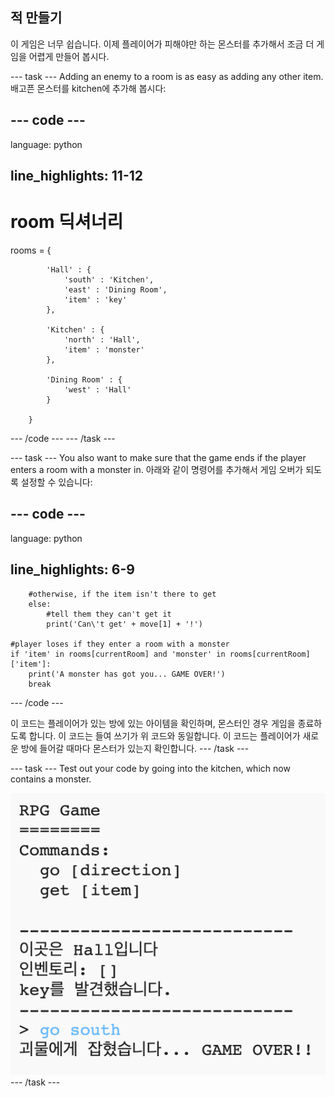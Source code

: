 ## 적 만들기

이 게임은 너무 쉽습니다. 이제 플레이어가 피해야만 하는 몬스터를 추가해서 조금 더 게임을 어렵게 만들어 봅시다.

\--- task \--- Adding an enemy to a room is as easy as adding any other item. 배고픈 몬스터를 kitchen에 추가해 봅시다:

## \--- code \---

language: python

## line_highlights: 11-12

# room 딕셔너리

rooms = {

            'Hall' : {
                'south' : 'Kitchen',
                'east' : 'Dining Room',
                'item' : 'key'
            },
    
            'Kitchen' : {
                'north' : 'Hall',
                'item' : 'monster'
            },
    
            'Dining Room' : {
                'west' : 'Hall'
            }
    
        }
    

\--- /code \--- \--- /task \---

\--- task \--- You also want to make sure that the game ends if the player enters a room with a monster in. 아래와 같이 명령어를 추가해서 게임 오버가 되도록 설정할 수 있습니다:

## \--- code \---

language: python

## line_highlights: 6-9

        #otherwise, if the item isn't there to get
        else:
            #tell them they can't get it
            print('Can\'t get' + move[1] + '!')
    
    #player loses if they enter a room with a monster
    if 'item' in rooms[currentRoom] and 'monster' in rooms[currentRoom]['item']:
        print('A monster has got you... GAME OVER!')
        break
    

\--- /code \---

이 코드는 플레이어가 있는 방에 있는 아이템을 확인하며, 몬스터인 경우 게임을 종료하도록 합니다. 이 코드는 들여 쓰기가 위 코드와 동일합니다. 이 코드는 플레이어가 새로운 방에 들어갈 때마다 몬스터가 있는지 확인합니다. \--- /task \---

\--- task \--- Test out your code by going into the kitchen, which now contains a monster.

![스크린샷](images/rpg-monster-test.png) \--- /task \---